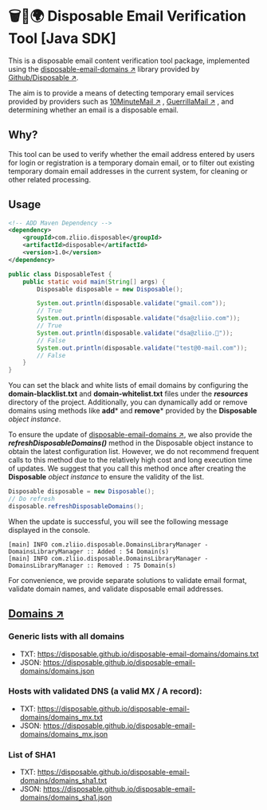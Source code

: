 # 🗑📮🌍 Disposable Email Verification Tool [Java SDK]

This is a disposable email content verification tool package, implemented using the [disposable-email-domains ↗](https://github.com/disposable/disposable-email-domains) library provided by [Github/Disposable ↗](https://github.com/disposable).

The aim is to provide a means of detecting temporary email services provided by providers such as [10MinuteMail ↗](http://10minutemail.com/) , [GuerrillaMail ↗](https://www.guerrillamail.com/) , and determining whether an email is a disposable email.


## Why?

This tool can be used to verify whether the email address entered by users for login or registration is a temporary domain email, or to filter out existing temporary domain email addresses in the current system, for cleaning or other related processing.

## Usage
~~~xml
<!-- ADD Maven Dependency -->
<dependency>
    <groupId>com.zliio.disposable</groupId>
    <artifactId>disposable</artifactId>
    <version>1.0</version>
</dependency>
~~~

~~~java
public class DisposableTest {
    public static void main(String[] args) {
        Disposable disposable = new Disposable();

        System.out.println(disposable.validate("gmail.com"));
        // True
        System.out.println(disposable.validate("dsa@zliio.com"));
        // True
        System.out.println(disposable.validate("dsa@zliio.🤔️"));
        // False
        System.out.println(disposable.validate("test@0-mail.com"));
        // False
    }
}
~~~

You can set the black and white lists of email domains by configuring the **domain-blacklist.txt** and **domain-whitelist.txt** files under the **_resources_** directory of the project. Additionally, you can dynamically add or remove domains using methods like **add*** and **remove*** provided by the **Disposable** _object instance_.

To ensure the update of [disposable-email-domains ↗](https://github.com/disposable/disposable-email-domains), we also provide the **_refreshDisposableDomains()_** method in the Disposable object instance to obtain the latest configuration list. However, we do not recommend frequent calls to this method due to the relatively high cost and long execution time of updates. We suggest that you call this method once after creating the **Disposable** _object instance_ to ensure the validity of the list.

~~~java
Disposable disposable = new Disposable();
// Do refresh
disposable.refreshDisposableDomains();
~~~
When the update is successful, you will see the following message displayed in the console.
~~~shell
[main] INFO com.zliio.disposable.DomainsLibraryManager - DomainsLibraryManager :: Added : 54 Domain(s)
[main] INFO com.zliio.disposable.DomainsLibraryManager - DomainsLibraryManager :: Removed : 75 Domain(s)
~~~

For convenience, we provide separate solutions to validate email format, validate domain names, and validate disposable email addresses.

## [Domains ↗](https://github.com/disposable/disposable-email-domains)
### Generic lists with all domains

- TXT: https://disposable.github.io/disposable-email-domains/domains.txt
- JSON: https://disposable.github.io/disposable-email-domains/domains.json

### Hosts with validated DNS (a valid MX / A record):

- TXT: https://disposable.github.io/disposable-email-domains/domains_mx.txt
- JSON: https://disposable.github.io/disposable-email-domains/domains_mx.json

### List of SHA1

- TXT: https://disposable.github.io/disposable-email-domains/domains_sha1.txt
- JSON: https://disposable.github.io/disposable-email-domains/domains_sha1.json